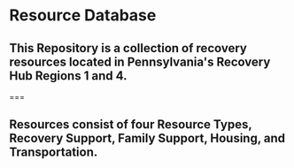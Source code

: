 # Resource Database
## This Repository is a collection of recovery resources located in Pennsylvania's Recovery Hub Regions 1 and 4.
===
## Resources consist of four Resource Types, Recovery Support, Family Support, Housing, and Transportation.
